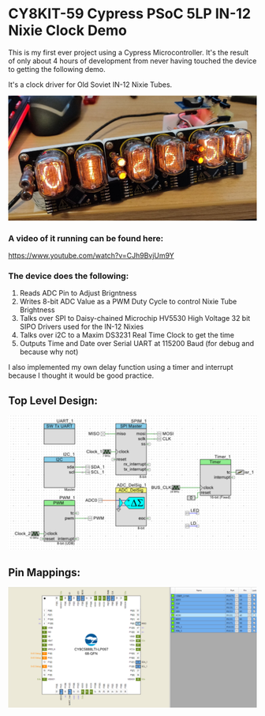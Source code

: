 # CY8KIT-59 Cypress PSoC 5LP IN-12 Nixie Clock Demo

This is my first ever project using a Cypress Microcontroller. It's the result of only about 4 hours of development from never having touched the device to getting the following demo. 

It's a clock driver for Old Soviet IN-12 Nixie Tubes.  

![alt text](https://github.com/Grippy98/CY8KIT-Nixie/blob/master/images/clock.jpg "The clock")

### A video of it running can be found here:
https://www.youtube.com/watch?v=CJh9BvjUm9Y

### The device does the following:
1. Reads ADC Pin to Adjust Brigntness
2. Writes 8-bit ADC Value as a PWM Duty Cycle to control Nixie Tube Brightness
3. Talks over SPI to Daisy-chained Microchip HV5530 High Voltage 32 bit SIPO Drivers used for the IN-12 Nixies
4. Talks over i2C to a Maxim DS3231 Real Time Clock to get the time
5. Outputs Time and Date over Serial UART at 115200 Baud (for debug and because why not)

I also implemented my own delay function using a timer and interrupt because I thought it would be good practice. 

## Top Level Design:
![alt text](https://github.com/Grippy98/CY8KIT-Nixie/blob/master/images/Top_Design.PNG "Top Level Design")


## Pin Mappings:
![alt text](https://github.com/Grippy98/CY8KIT-Nixie/blob/master/images/Pin_assignments.PNG "Pin Mappings")